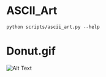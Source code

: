 # ASCII_Art 
```
python scripts/ascii_art.py --help
```
# Donut.gif
![Alt Text](https://github.com/Sylus1000/ASCII_Art_Python/blob/master/examples/ascii_donut.gif?raw=true)
